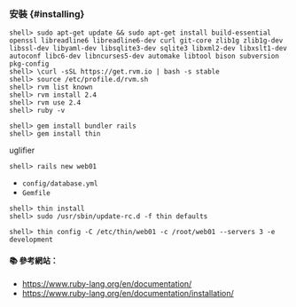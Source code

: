 ### 安裝 {#installing}

```
shell> sudo apt-get update && sudo apt-get install build-essential openssl libreadline6 libreadline6-dev curl git-core zlib1g zlib1g-dev libssl-dev libyaml-dev libsqlite3-dev sqlite3 libxml2-dev libxslt1-dev autoconf libc6-dev libncurses5-dev automake libtool bison subversion pkg-config
shell> \curl -sSL https://get.rvm.io | bash -s stable
shell> source /etc/profile.d/rvm.sh
shell> rvm list known
shell> rvm install 2.4
shell> rvm use 2.4
shell> ruby -v

shell> gem install bundler rails
shell> gem install thin
```

uglifier

```
shell> rails new web01
```

- `config/database.yml`
- `Gemfile`

```
shell> thin install
shell> sudo /usr/sbin/update-rc.d -f thin defaults
```

``` 
shell> thin config -C /etc/thin/web01 -c /root/web01 --servers 3 -e development
```

#### :books: 參考網站：
- https://www.ruby-lang.org/en/documentation/
- https://www.ruby-lang.org/en/documentation/installation/